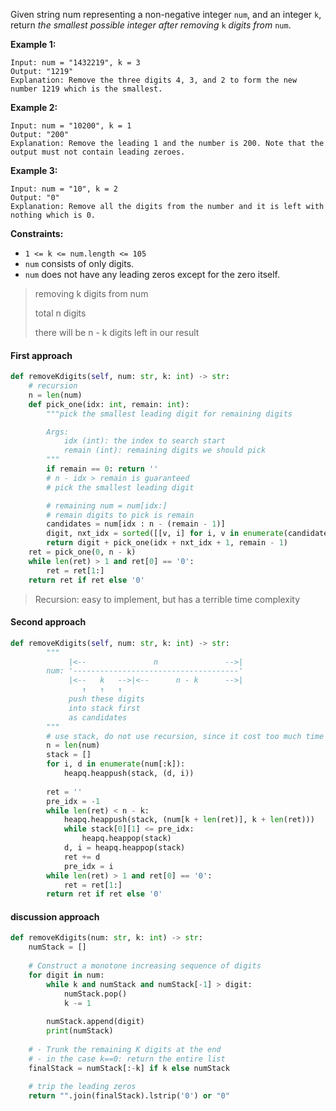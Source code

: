 Given string num representing a non-negative integer `num`, and an integer `k`, return *the smallest possible integer after removing* `k` *digits from* `num`.

 

**Example 1:**

```
Input: num = "1432219", k = 3
Output: "1219"
Explanation: Remove the three digits 4, 3, and 2 to form the new number 1219 which is the smallest.
```

**Example 2:**

```
Input: num = "10200", k = 1
Output: "200"
Explanation: Remove the leading 1 and the number is 200. Note that the output must not contain leading zeroes.
```

**Example 3:**

```
Input: num = "10", k = 2
Output: "0"
Explanation: Remove all the digits from the number and it is left with nothing which is 0.
```

 

**Constraints:**

- `1 <= k <= num.length <= 105`
- `num` consists of only digits.
- `num` does not have any leading zeros except for the zero itself.

> removing k digits from num
>
> total n digits
>
> there will be n - k digits left in our result

#### First approach

```python
def removeKdigits(self, num: str, k: int) -> str:
    # recursion
    n = len(num)
    def pick_one(idx: int, remain: int):
        """pick the smallest leading digit for remaining digits

        Args:
            idx (int): the index to search start
            remain (int): remaining digits we should pick
        """
        if remain == 0: return ''
        # n - idx > remain is guaranteed
        # pick the smallest leading digit

        # remaining num = num[idx:]
        # remain digits to pick is remain
        candidates = num[idx : n - (remain - 1)]
        digit, nxt_idx = sorted([[v, i] for i, v in enumerate(candidates)])[0]
        return digit + pick_one(idx + nxt_idx + 1, remain - 1)
    ret = pick_one(0, n - k)
    while len(ret) > 1 and ret[0] == '0':
        ret = ret[1:]
    return ret if ret else '0'
```

> Recursion: easy to implement, but has a terrible time complexity

#### Second approach

```python
def removeKdigits(self, num: str, k: int) -> str:
        """
             |<--               n               -->|
        num: '-------------------------------------'
             |<--   k   -->|<--      n - k      -->|
                ↑   ↑   ↑
             push these digits 
             into stack first 
             as candidates
        """
        # use stack, do not use recursion, since it cost too much time and space
        n = len(num)
        stack = []
        for i, d in enumerate(num[:k]):
            heapq.heappush(stack, (d, i))
        
        ret = ''
        pre_idx = -1
        while len(ret) < n - k:
            heapq.heappush(stack, (num[k + len(ret)], k + len(ret)))
            while stack[0][1] <= pre_idx:
                heapq.heappop(stack)
            d, i = heapq.heappop(stack)
            ret += d
            pre_idx = i
        while len(ret) > 1 and ret[0] == '0':
            ret = ret[1:]
        return ret if ret else '0'
```

#### discussion approach

```python
def removeKdigits(num: str, k: int) -> str:
    numStack = []
    
    # Construct a monotone increasing sequence of digits
    for digit in num:
        while k and numStack and numStack[-1] > digit:
            numStack.pop()
            k -= 1
    
        numStack.append(digit)
        print(numStack)
    
    # - Trunk the remaining K digits at the end
    # - in the case k==0: return the entire list
    finalStack = numStack[:-k] if k else numStack
    
    # trip the leading zeros
    return "".join(finalStack).lstrip('0') or "0"
```

